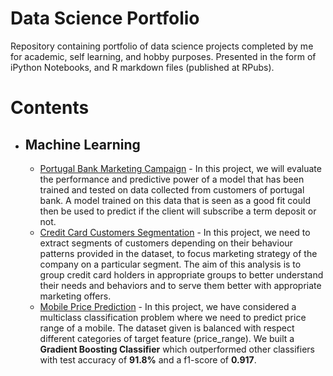 # Data Science Portfolio
Repository containing portfolio of data science projects completed by me for academic, self learning, and hobby purposes. Presented in the form of iPython Notebooks, and R markdown files (published at RPubs).

# Contents

* ## Machine Learning 
  * [Portugal Bank Marketing Campaign](https://github.com/arun2728/data-science-portfolio/tree/main/Portugal%20Bank%20Marketing%20Campaign) - In this project, we will evaluate the performance and predictive power of a model that has been trained and tested on data collected from customers of portugal bank. A model trained on this data that is seen as a good fit could then be used to predict if the client will subscribe a term deposit or not.
  * [Credit Card Customers Segmentation](https://github.com/arun2728/data-science-portfolio/tree/main/Customer%20Segmentation) - In this project, we need to extract segments of customers depending on their behaviour patterns provided in the dataset, to focus marketing strategy of the company on a particular segment. The aim of this analysis is to group credit card holders in appropriate groups to better understand their needs and behaviors and to serve them better with appropriate marketing offers.
  * [Mobile Price Prediction](https://github.com/arun2728/data-science-portfolio/tree/main/Mobile%20Price%20Classification#mobile-price-prediction) - In this project, we have considered a  multiclass classification problem where we need to predict price range of a mobile. The dataset given is balanced with respect different categories of target feature (price_range). We built a **Gradient Boosting Classifier** which outperformed other classifiers with test accuracy of **91.8%** and a f1-score of **0.917**.
